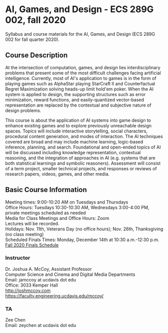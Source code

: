 # AI, Games, and Design - ECS 289G 002, fall 2020
Syllabus and course materials for the AI, Games, and Design (ECS 289G 002 for fall quarter 2020).

## Course Description

At the intersection of computation, games, and design lies interdisciplinary problems that present
some of the most difficult challenges facing artificial intelligence. Currently, most of AI's application to
games is in the form of playing games such as AlphaStar playing StarCraft II and Counterfactual Regret Maximization solving heads-up limit hold'em poker. When the AI system is applied to design, the supporting structures such as error minimization, reward functions, and easily-quantized vector-based representation
are replaced by the contextual and subjective nature of design problems.  

This course is about the application of AI systems into game design to enhance existing games and to explore previously unreachable design spaces. Topics will include interactive storytelling, social characters, procedural content generation, and modes of interaction. The AI techniques covered are broad and may include machine learning, logic-based inference, planning, and search. Foundational and open-ended topics of AI will be discussed including knowledge representation, contextual reasoning, and the integration of approaches in AI (e.g. systems that are both statistical learnings and symbolic reasoners). Assessment will consist of a term project, smaller technical projects, and responses or reviews of research papers, videos, games, and other media.  

## Basic Course Information

Meeting times: 9:00-10:20 AM on Tuesdays and Thursdays  
Office Hours: Tuesdays 10:30-10:30 AM, Wednesdays 3:00-4:00 PM, private meetings scheduled as needed  
Media for Class Meetings and Office Hours: Zoom  
Lectures will be recorded.  
Holidays: Nov. 11th, Veterans Day (no office hours); Nov. 26th, Thanksgiving (no class meeting)  
Scheduled Finals Times: Monday, December 14th at 10:30 a.m.-12:30 p.m.  [Fall 2020 Finals Schedule](https://registrar.ucdavis.edu/registration/schedule/finals)

### Instructor
Dr. Joshua A. McCoy, Assistant Professor  
Computer Science and Cinema and Digital Media Departments  
Email: jamccoy at ucdavis dot edu  
Office: 3033 Kemper Hall  
http://joshmccoy.com  
https://faculty.engineering.ucdavis.edu/mccoy/  

### TA
Zee Chen  
Email: zeychen at ucdavis dot edu  
